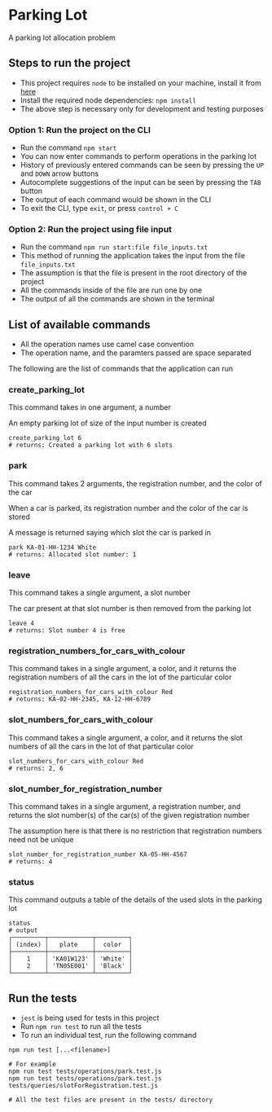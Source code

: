 # Parking Lot

A parking lot allocation problem

<!-- An assignment, as a part of the interview process for Everest Engineering -->

## Steps to run the project

- This project requires `node` to be installed on your machine, install it from [here](https://nodejs.org/en/)
- Install the required node dependencies: `npm install`
- The above step is necessary only for development and testing purposes

### Option 1: Run the project on the CLI

- Run the command `npm start`
- You can now enter commands to perform operations in the parking lot
- History of previously entered commands can be seen by pressing the `UP` and `DOWN` arrow buttons
- Autocomplete suggestions of the input can be seen by pressing the `TAB` button
- The output of each command would be shown in the CLI
- To exit the CLI, type `exit`, or press `control + C`

### Option 2: Run the project using file input

- Run the command `npm run start:file file_inputs.txt`
- This method of running the application takes the input from the file `file_inputs.txt`
- The assumption is that the file is present in the root directory of the project
- All the commands inside of the file are run one by one
- The output of all the commands are shown in the terminal

## List of available commands

- All the operation names use camel case convention
- The operation name, and the paramters passed are space separated

The following are the list of commands that the application can run

### create_parking_lot

This command takes in one argument, a number

An empty parking lot of size of the input number is created

```
create_parking_lot 6
# returns: Created a parking lot with 6 slots
```

### park

This command takes 2 arguments, the registration number, and the color of the car

When a car is parked, its registration number and the color of the car is stored

A message is returned saying which slot the car is parked in

```
park KA-01-HH-1234 White
# returns: Allocated slot number: 1
```

### leave

This command takes a single argument, a slot number

The car present at that slot number is then removed from the parking lot

```
leave 4
# returns: Slot number 4 is free
```

### registration_numbers_for_cars_with_colour

This command takes in a single argument, a color, and it returns the registration numbers of all the cars in the lot of the particular color

```
registration_numbers_for_cars_with_colour Red
# returns: KA-02-HH-2345, KA-12-HH-6789
```

### slot_numbers_for_cars_with_colour

This command takes a single argument, a color, and it returns the slot numbers of all the cars in the lot of that particular color

```
slot_numbers_for_cars_with_colour Red
# returns: 2, 6
```

### slot_number_for_registration_number

This command takes in a single argument, a registration number, and returns the slot number(s) of the car(s) of the given registration number

The assumption here is that there is no restriction that registration numbers need not be unique

```
slot_number_for_registration_number KA-05-HH-4567
# returns: 4
```

### status

This command outputs a table of the details of the used slots in the parking lot

```
status
# output
┌─────────┬────────────┬─────────┐
│ (index) │   plate    │  color  │
├─────────┼────────────┼─────────┤
│    1    │ 'KA01W123' │ 'White' │
│    2    │ 'TN05E001' │ 'Black' │
└─────────┴────────────┴─────────┘
```

## Run the tests

- `jest` is being used for tests in this project
- Run `npm run test` to run all the tests
- To run an individual test, run the following command

```
npm run test [...<filename>]

# For example
npm run test tests/operations/park.test.js
npm run test tests/operations/park.test.js tests/queries/slotForRegistration.test.js

# All the test files are present in the tests/ directory
```
